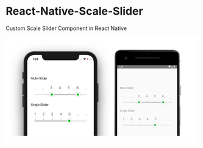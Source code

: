 # React-Native-Scale-Slider
Custom Scale Slider Component in React Native

![alt text](https://github.com/KPS250/React-Native-Scale-Slider/blob/master/app/images/screen.png)
